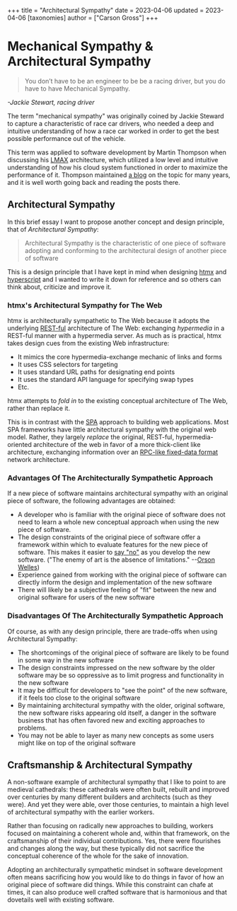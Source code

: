 +++
title = "Architectural Sympathy"
date = 2023-04-06
updated = 2023-04-06
[taxonomies]
author = ["Carson Gross"]
+++


# Mechanical Sympathy & Architectural Sympathy

> You don’t have to be an engineer to be be a racing driver, but you do have to have Mechanical Sympathy.

_-Jackie Stewart, racing driver_

The term "mechanical sympathy" was originally coined by Jackie Steward to capture a characteristic
 of race car drivers, who needed a deep and intuitive understanding of how a race car worked in order
to get the best possible performance out of the vehicle.

This term was applied to software development by Martin Thompson when discussing his [LMAX](https://martinfowler.com/articles/lmax.html)
architecture, which utilized a low level and intuitive understanding of how his cloud system functioned
in order to maximize the performance of it.  Thompson maintained [a blog](https://mechanical-sympathy.blogspot.com/)
on the topic for many years, and it is well worth going back and reading the posts there.

## Architectural Sympathy

In this brief essay I want to propose another concept and design principle, that of _Architectural Sympathy_:

> Architectural Sympathy is the characteristic of one piece of software adopting and conforming to the architectural
> design of another piece of software 

This is a design principle that I have kept in mind when designing [htmx](https://htmx.org) and 
[hyperscript](https://hyperscript.org) and I wanted to write it down for reference and so others can think about,
criticize and improve it.

### htmx's Architectural Sympathy for The Web

htmx is architecturally sympathetic to The Web because it adopts the underlying [REST-ful](/essays/hateoas) architecture 
of The Web: exchanging _hypermedia_ in a REST-ful manner with a hypermedia server.  As much as is practical, htmx takes
design cues from the existing Web infrastructure:

* It mimics the core hypermedia-exchange mechanic of links and forms
* It uses CSS selectors for targeting
* It uses standard URL paths for designating end points
* It uses the standard API language for specifying swap types
* Etc.

htmx attempts to _fold in_ to the existing conceptual architecture of The Web, rather than replace it.

This is in contrast with the [SPA](https://developer.mozilla.org/en-US/docs/Glossary/SPA) approach to building web 
applications.  Most SPA frameworks have little architectural sympathy with the original web model.  Rather, they largely 
_replace_ the original, REST-ful, hypermedia-oriented architecture of the web in favor of a more thick-client like 
architecture, exchanging information over an
[RPC-like fixed-data format](/essays/how-did-rest-come-to-mean-the-opposite-of-rest/) network architecture.

### Advantages Of The Architecturally Sympathetic Approach

If a new piece of software maintains architectural sympathy with an original piece of software, the following advantages
are obtained:

* A developer who is familiar with the original piece of software does not need to learn a whole new conceptual approach
  when using the new piece of software. 
* The design constraints of the original piece of software offer a framework within which to evaluate features for the
  new piece of software.  This makes it easier to [say "no"](https://grugbrain.dev/#grug-on-saying-no) as you develop the
  new software. ("The enemy of art is the absence of limitations." --[Orson Welles](https://quoteinvestigator.com/2014/05/24/art-limit/))
* Experience gained from working with the original piece of software can directly inform the design and implementation of
  the new software
* There will likely be a subjective feeling of "fit" between the new and original software for users of the new software

### Disadvantages Of The Architecturally Sympathetic Approach

Of course, as with any design principle, there are trade-offs when using Architectural Sympathy:

* The shortcomings of the original piece of software are likely to be found in some way in the new software
* The design constraints impressed on the new software by the older software may be so oppressive as to limit progress
  and functionality in the new software
* It may be difficult for developers to "see the point" of the new software, if it feels too close to the original software
* By maintaining architectural sympathy with the older, original software, the new software risks appearing old itself,
  a danger in the software business that has often favored new and exciting approaches to problems.
* You may not be able to layer as many new concepts as some users might like on top of the original software

## Craftsmanship & Architectural Sympathy

A non-software example of architectural sympathy that I like to point to are medieval cathedrals: these cathedrals were
often built, rebuilt and improved over centuries by many different builders and architects (such as they were).  And yet 
they were able, over those centuries, to maintain a high level of architectural sympathy with the earlier workers.

Rather than focusing on radically new approaches to building, workers focused on maintaining a coherent whole and, within
that framework, on the craftsmanship of their individual contributions.  Yes, there were flourishes and changes along the
way, but these typically did not sacrifice the conceptual coherence of the whole for the sake of innovation.

Adopting an architecturally sympathetic mindset in software development often means sacrificing how you would like to
do things in favor of how an original piece of software did things.  While this constraint can chafe at times, it can
also produce well crafted software that is harmonious and that dovetails well with existing software.
